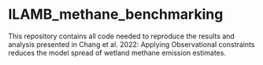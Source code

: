 # ILAMB_methane_benchmarking
This repository contains all code needed to reproduce the results and analysis presented in Chang et al. 2022: 
Applying Observational constraints reduces the model spread of wetland methane emission estimates.
